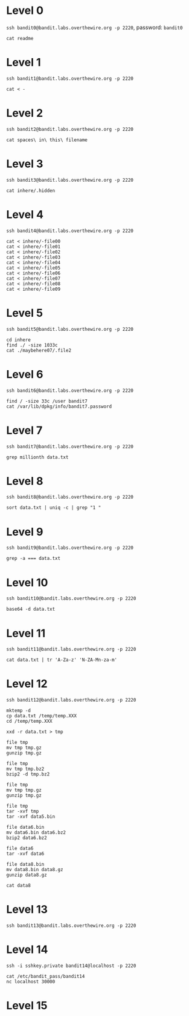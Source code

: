 # Level 0

`ssh bandit0@bandit.labs.overthewire.org -p 2220`, password: `bandit0`

```
cat readme
```

# Level 1

`ssh bandit1@bandit.labs.overthewire.org -p 2220`

```
cat < -
```

# Level 2

`ssh bandit2@bandit.labs.overthewire.org -p 2220`

```
cat spaces\ in\ this\ filename
```

# Level 3

`ssh bandit3@bandit.labs.overthewire.org -p 2220`

```
cat inhere/.hidden
```

# Level 4

`ssh bandit4@bandit.labs.overthewire.org -p 2220`

```
cat < inhere/-file00
cat < inhere/-file01
cat < inhere/-file02
cat < inhere/-file03
cat < inhere/-file04
cat < inhere/-file05
cat < inhere/-file06
cat < inhere/-file07
cat < inhere/-file08
cat < inhere/-file09
```

# Level 5

`ssh bandit5@bandit.labs.overthewire.org -p 2220`

```
cd inhere
find ./ -size 1033c
cat ./maybehere07/.file2
```

# Level 6

`ssh bandit6@bandit.labs.overthewire.org -p 2220`

```
find / -size 33c /user bandit7
cat /var/lib/dpkg/info/bandit7.password
```

# Level 7

`ssh bandit7@bandit.labs.overthewire.org -p 2220`

```
grep millionth data.txt
```

# Level 8

`ssh bandit8@bandit.labs.overthewire.org -p 2220`

```
sort data.txt | uniq -c | grep "1 "
```

# Level 9

`ssh bandit9@bandit.labs.overthewire.org -p 2220`

```
grep -a === data.txt
```

# Level 10

`ssh bandit10@bandit.labs.overthewire.org -p 2220`

```
base64 -d data.txt
```

# Level 11

`ssh bandit11@bandit.labs.overthewire.org -p 2220`

```
cat data.txt | tr 'A-Za-z' 'N-ZA-Mn-za-m'
```

# Level 12

`ssh bandit12@bandit.labs.overthewire.org -p 2220`

```
mktemp -d
cp data.txt /temp/temp.XXX
cd /temp/temp.XXX

xxd -r data.txt > tmp

file tmp
mv tmp tmp.gz
gunzip tmp.gz

file tmp
mv tmp tmp.bz2 
bzip2 -d tmp.bz2

file tmp
mv tmp tmp.gz
gunzip tmp.gz

file tmp
tar -xvf tmp
tar -xvf data5.bin

file data6.bin
mv data6.bin data6.bz2
bzip2 data6.bz2

file data6
tar -xvf data6

file data8.bin
mv data8.bin data8.gz
gunzip data8.gz

cat data8
```

# Level 13

`ssh bandit13@bandit.labs.overthewire.org -p 2220`


# Level 14

`ssh -i sshkey.private bandit14@localhost -p 2220`

```
cat /etc/bandit_pass/bandit14
nc localhost 30000
```

# Level 15






































